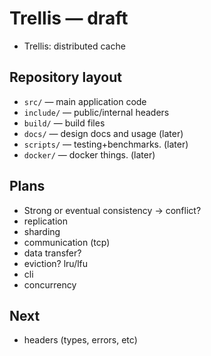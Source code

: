 # Trellis — draft

- Trellis: distributed cache

Repository layout
---------------------------------

- `src/` — main application code
- `include/` — public/internal headers
- `build/` — build files
- `docs/` — design docs and usage (later)
- `scripts/` — testing+benchmarks. (later)
- `docker/` — docker things. (later)

Plans
--------------------

- Strong or eventual consistency -> conflict?
- replication
- sharding
- communication (tcp)
- data transfer?
- eviction? lru/lfu
- cli
- concurrency

Next
--------------------

- headers (types, errors, etc)